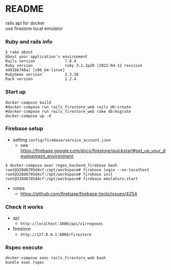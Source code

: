 # README

rails api for docker  
use firestore local emulator

### Ruby and rails info

```shell
$ rake about
About your application's environment
Rails version             7.0.4
Ruby version              ruby 3.1.2p20 (2022-04-12 revision 4491bb740a) [x86_64-linux]
RubyGems version          3.3.20
Rack version              2.2.4
```

### Start up

```shell
docker-compose build
#docker-compose run rails_firestore_web rails db:create
#docker-compose run rails_firestore_web rake db:migrate
docker-compose up -d
```

### Firebase setup

- setting `config/firebase/service_account.json`
  - see https://firebase.google.com/docs/firestore/quickstart#set_up_your_development_environment

```shell
$ docker-compose exec regex_backend_firebase bash
root@328d6705d4cf:/opt/workspace# firebase login --no-localhost
root@328d6705d4cf:/opt/workspace# firebase init
root@328d6705d4cf:/opt/workspace# firebase emulators:start
```

- notes
  - https://github.com/firebase/firebase-tools/issues/4254

### Check it works
  
- api
  - `http://localhost:3000/api/v1/regexes`
- firestore
  - `http://127.0.0.1:4000/firestore`


### Rspec execute

```shell
docker-compose exec rails_firestore_web bash
bundle exec rspec
```
